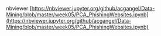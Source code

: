 nbviewer:[https://nbviewer.jupyter.org/github/acgangel/Data-Mining/blob/master/week05/PCA_PhishingWebsites.ipynb](https://nbviewer.jupyter.org/github/acgangel/Data-Mining/blob/master/week05/PCA_PhishingWebsites.ipynb)
